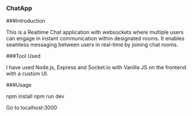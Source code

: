 ### ChatApp

###Introduction

This is a Realtime Chat application with websockets where multiple users can engage in instant communication within designated rooms. It enables seamless messaging between users in real-time by joining chat rooms.

###Tool Used

I have used Node.js, Express and Socket.io with Vanilla JS on the frontend with a custom UI.

###Usage

npm install
npm run dev

Go to localhost:3000




